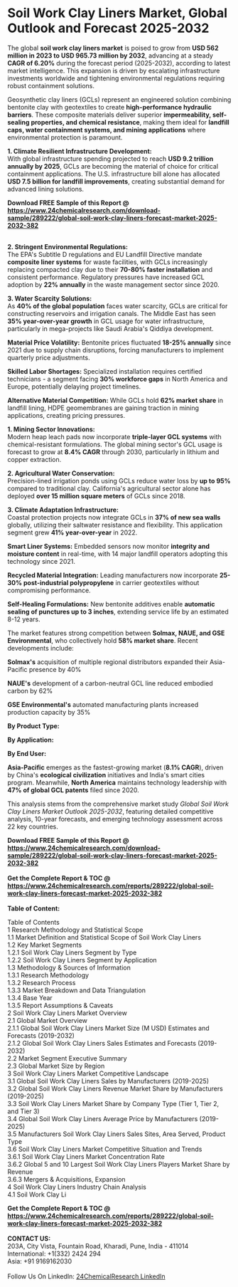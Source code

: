 <h1>Soil Work Clay Liners Market, Global Outlook and Forecast 2025-2032</h1><p>The global <strong>soil work clay liners market</strong> is poised to grow from <strong>USD 562 million in 2023 to USD 965.73 million by 2032</strong>, advancing at a steady <strong>CAGR of 6.20%</strong> during the forecast period (2025-2032), according to latest market intelligence. This expansion is driven by escalating infrastructure investments worldwide and tightening environmental regulations requiring robust containment solutions.</p><p>Geosynthetic clay liners (GCLs) represent an engineered solution combining bentonite clay with geotextiles to create <strong>high-performance hydraulic barriers</strong>. These composite materials deliver superior <strong>impermeability, self-sealing properties, and chemical resistance</strong>, making them ideal for <strong>landfill caps, water containment systems, and mining applications</strong> where environmental protection is paramount.</p><p><strong>1. Climate Resilient Infrastructure Development:</strong><br>
With global infrastructure spending projected to reach <strong>USD 9.2 trillion annually by 2025</strong>, GCLs are becoming the material of choice for critical containment applications. The U.S. infrastructure bill alone has allocated <strong>USD 7.5 billion for landfill improvements</strong>, creating substantial demand for advanced lining solutions.</p><div><b>Download FREE Sample of this Report @ 
            <a href="https://www.24chemicalresearch.com/download-sample/289222/global-soil-work-clay-liners-forecast-market-2025-2032-382">
            https://www.24chemicalresearch.com/download-sample/289222/global-soil-work-clay-liners-forecast-market-2025-2032-382</a></b></div><br><p><strong>2. Stringent Environmental Regulations:</strong><br>
The EPA's Subtitle D regulations and EU Landfill Directive mandate <strong>composite liner systems</strong> for waste facilities, with GCLs increasingly replacing compacted clay due to their <strong>70-80% faster installation</strong> and consistent performance. Regulatory pressures have increased GCL adoption by <strong>22% annually</strong> in the waste management sector since 2020.</p><p><strong>3. Water Scarcity Solutions:</strong><br>
As <strong>40% of the global population</strong> faces water scarcity, GCLs are critical for constructing reservoirs and irrigation canals. The Middle East has seen <strong>35% year-over-year growth</strong> in GCL usage for water infrastructure, particularly in mega-projects like Saudi Arabia's Qiddiya development.</p><p><strong>Material Price Volatility:</strong> Bentonite prices fluctuated <strong>18-25% annually</strong> since 2021 due to supply chain disruptions, forcing manufacturers to implement quarterly price adjustments.</p><p><strong>Skilled Labor Shortages:</strong> Specialized installation requires certified technicians - a segment facing <strong>30% workforce gaps</strong> in North America and Europe, potentially delaying project timelines.</p><p><strong>Alternative Material Competition:</strong> While GCLs hold <strong>62% market share</strong> in landfill lining, HDPE geomembranes are gaining traction in mining applications, creating pricing pressures.</p><p><strong>1. Mining Sector Innovations:</strong><br>
Modern heap leach pads now incorporate <strong>triple-layer GCL systems</strong> with chemical-resistant formulations. The global mining sector's GCL usage is forecast to grow at <strong>8.4% CAGR</strong> through 2030, particularly in lithium and copper extraction.</p><p><strong>2. Agricultural Water Conservation:</strong><br>
Precision-lined irrigation ponds using GCLs reduce water loss by <strong>up to 95%</strong> compared to traditional clay. California's agricultural sector alone has deployed <strong>over 15 million square meters</strong> of GCLs since 2018.</p><p><strong>3. Climate Adaptation Infrastructure:</strong><br>
Coastal protection projects now integrate GCLs in <strong>37% of new sea walls</strong> globally, utilizing their saltwater resistance and flexibility. This application segment grew <strong>41% year-over-year</strong> in 2022.</p><p><strong>Smart Liner Systems:</strong> Embedded sensors now monitor <strong>integrity and moisture content</strong> in real-time, with 14 major landfill operators adopting this technology since 2021.</p><p><strong>Recycled Material Integration:</strong> Leading manufacturers now incorporate <strong>25-30% post-industrial polypropylene</strong> in carrier geotextiles without compromising performance.</p><p><strong>Self-Healing Formulations:</strong> New bentonite additives enable <strong>automatic sealing of punctures up to 3 inches</strong>, extending service life by an estimated 8-12 years.</p><p>The market features strong competition between <strong>Solmax, NAUE, and GSE Environmental</strong>, who collectively hold <strong>58% market share</strong>. Recent developments include:</p><p><strong>Solmax's</strong> acquisition of multiple regional distributors expanded their Asia-Pacific presence by 40%</p><p><strong>NAUE's</strong> development of a carbon-neutral GCL line reduced embodied carbon by 62%</p><p><strong>GSE Environmental's</strong> automated manufacturing plants increased production capacity by 35%</p><p><strong>By Product Type:</strong></p><p><strong>By Application:</strong></p><p><strong>By End User:</strong></p><p><strong>Asia-Pacific</strong> emerges as the fastest-growing market (<strong>8.1% CAGR</strong>), driven by China's <strong>ecological civilization</strong> initiatives and India's smart cities program. Meanwhile, <strong>North America</strong> maintains technology leadership with <strong>47% of global GCL patents</strong> filed since 2020.</p><p>This analysis stems from the comprehensive market study <em>Global Soil Work Clay Liners Market Outlook 2025-2032</em>, featuring detailed competitive analysis, 10-year forecasts, and emerging technology assessment across 22 key countries.</p><div><b>Download FREE Sample of this Report @ 
            <a href="https://www.24chemicalresearch.com/download-sample/289222/global-soil-work-clay-liners-forecast-market-2025-2032-382">
            https://www.24chemicalresearch.com/download-sample/289222/global-soil-work-clay-liners-forecast-market-2025-2032-382</a></b></div><br><div><b>Get the Complete Report & TOC @ 
            <a href="https://www.24chemicalresearch.com/reports/289222/global-soil-work-clay-liners-forecast-market-2025-2032-382">
            https://www.24chemicalresearch.com/reports/289222/global-soil-work-clay-liners-forecast-market-2025-2032-382</a></b></div><br>
            <b>Table of Content:</b><p>Table of Contents<br />
1 Research Methodology and Statistical Scope<br />
1.1 Market Definition and Statistical Scope of Soil Work Clay Liners<br />
1.2 Key Market Segments<br />
1.2.1 Soil Work Clay Liners Segment by Type<br />
1.2.2 Soil Work Clay Liners Segment by Application<br />
1.3 Methodology & Sources of Information<br />
1.3.1 Research Methodology<br />
1.3.2 Research Process<br />
1.3.3 Market Breakdown and Data Triangulation<br />
1.3.4 Base Year<br />
1.3.5 Report Assumptions & Caveats<br />
2 Soil Work Clay Liners Market Overview<br />
2.1 Global Market Overview<br />
2.1.1 Global Soil Work Clay Liners Market Size (M USD) Estimates and Forecasts (2019-2032)<br />
2.1.2 Global Soil Work Clay Liners Sales Estimates and Forecasts (2019-2032)<br />
2.2 Market Segment Executive Summary<br />
2.3 Global Market Size by Region<br />
3 Soil Work Clay Liners Market Competitive Landscape<br />
3.1 Global Soil Work Clay Liners Sales by Manufacturers (2019-2025)<br />
3.2 Global Soil Work Clay Liners Revenue Market Share by Manufacturers (2019-2025)<br />
3.3 Soil Work Clay Liners Market Share by Company Type (Tier 1, Tier 2, and Tier 3)<br />
3.4 Global Soil Work Clay Liners Average Price by Manufacturers (2019-2025)<br />
3.5 Manufacturers Soil Work Clay Liners Sales Sites, Area Served, Product Type<br />
3.6 Soil Work Clay Liners Market Competitive Situation and Trends<br />
3.6.1 Soil Work Clay Liners Market Concentration Rate<br />
3.6.2 Global 5 and 10 Largest Soil Work Clay Liners Players Market Share by Revenue<br />
3.6.3 Mergers & Acquisitions, Expansion<br />
4 Soil Work Clay Liners Industry Chain Analysis<br />
4.1 Soil Work Clay Li</p><div><b>Get the Complete Report & TOC @ 
            <a href="https://www.24chemicalresearch.com/reports/289222/global-soil-work-clay-liners-forecast-market-2025-2032-382">
            https://www.24chemicalresearch.com/reports/289222/global-soil-work-clay-liners-forecast-market-2025-2032-382</a></b></div><br><b>CONTACT US:</b><br>
            203A, City Vista, Fountain Road, Kharadi, Pune, India - 411014<br>
            International: +1(332) 2424 294<br>
            Asia: +91 9169162030 <br><br>
            Follow Us On LinkedIn: <a href="https://www.linkedin.com/company/24chemicalresearch/">24ChemicalResearch LinkedIn</a>
